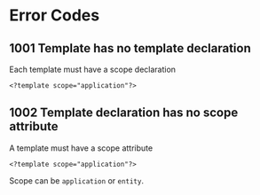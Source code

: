 # Error Codes

## 1001 Template has no template declaration

Each template must have a scope declaration
  
```
<?template scope="application"?>
```

## 1002 Template declaration has no scope attribute

A template must have a scope attribute
  
```
<?template scope="application"?>
```

Scope can be `application` or `entity`.
